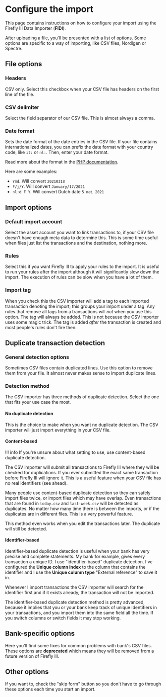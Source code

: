 # Configure the import

This page contains instructions on how to configure your import using the Firefly III Data Importer (**FIDI**).

After uploading a file, you'll be presented with a list of options. Some options are specific to a way of importing, like CSV files, Nordigen or Spectre.

## File options

### Headers

CSV only. Select this checkbox when your CSV file has headers on the first line of the file.

### CSV delimiter

Select the field separator of our CSV file. This is almost always a comma.

### Date format

Sets the date format of the date entries in the CSV file. If your file contains internationalized dates, you can prefix the date format with your country code, like `it:` or `nl:`. Then, enter your date format.

Read more about the format in the [PHP documentation](https://www.php.net/manual/en/datetime.format.php).

Here are some examples:

* `Ymd`. Will convert `20210318`
* `F/j/Y`. Will convert `January/17/2021`
* `nl:d F Y`. Will convert Dutch date `5 mei 2021`

## Import options

### Default import account

Select the asset account you want to link transactions to, if your CSV file doesn't have enough meta data to determine this. This is some time useful when files just list the transactions and the destination, nothing more.

### Rules

Select this if you want Firefly III to apply your rules to the import. It is useful to run your rules after the import although it will significantly slow down the import. The execution of rules can be slow when you have a lot of them.

### Import tag

When you check this the CSV importer will add a tag to each imported transaction denoting the import; this groups your import under a tag. Any rules that remove all tags from a transactions will *not* when you use this option. The tag will always be added. This is not because the CSV importer uses some magic trick. The tag is added *after* the transaction is created and most people's rules don't fire then.

## Duplicate transaction detection

### General detection options

Sometimes CSV files contain duplicated lines. Use this option to remove them from your file. It almost never makes sense to import duplicate lines.

### Detection method

The CSV importer has three methods of duplicate detection. Select the one that fits your use case the most.

#### No duplicate detection

This is the choice to make when you want no duplicate detection. The CSV importer will just import everything in your CSV file.

#### Content-based

!!! info
If you're unsure about what setting to use, use content-based duplicate detection.

The CSV importer will submit all transactions to Firefly III where they will be checked for duplications. If you ever submitted the exact same transaction before Firefly III will ignore it. This is a useful feature when your CSV file has no real identifiers (see ahead).

Many people use content-based duplicate detection so they can safely import files twice, or import files which may have overlap. Even transactions that are found in `today.csv` and `last-week.csv` will be detected as duplicates. No matter how many time there is between the imports, or if the duplicates are in different files. This is a very powerful feature.

This method even works when you edit the transactions later. The duplicate will still be detected.

#### Identifier-based

Identifier-based duplicate detection is useful when your bank has very precise and complete statements. My bank for example, gives every transaction a unique ID. I use "identifier-based" duplicate detection. I've configured the **Unique column index** to the column that contains the identifier and I use the **Unique column type** "External reference" to save it in.

Whenever I import transactions the CSV importer will search for the identifier first and if it exists already, the transaction will not be imported.

The identifier-based duplicate detection method is pretty advanced, because it implies that you or your bank keep track of unique identifiers in your transactions, and you import them into the same field all the time. If you switch columns or switch fields it may stop working.

## Bank-specific options

Here you'll find some fixes for common problems with bank's CSV files. These options are **deprecated** which means they will be removed from a future version of Firefly III.

## Other options

If you want to, check the "skip form" button so you don't have to go through these options each time you start an import.

